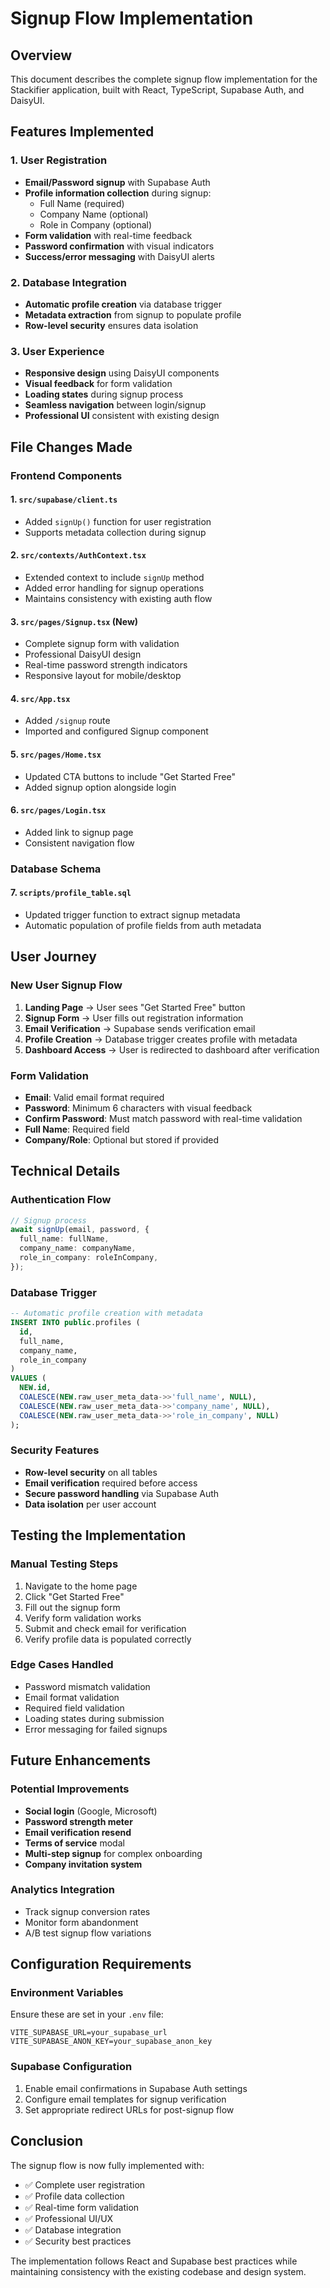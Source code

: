 # Signup Flow Implementation

## Overview
This document describes the complete signup flow implementation for the Stackifier application, built with React, TypeScript, Supabase Auth, and DaisyUI.

## Features Implemented

### 1. User Registration
- **Email/Password signup** with Supabase Auth
- **Profile information collection** during signup:
  - Full Name (required)
  - Company Name (optional)
  - Role in Company (optional)
- **Form validation** with real-time feedback
- **Password confirmation** with visual indicators
- **Success/error messaging** with DaisyUI alerts

### 2. Database Integration
- **Automatic profile creation** via database trigger
- **Metadata extraction** from signup to populate profile
- **Row-level security** ensures data isolation

### 3. User Experience
- **Responsive design** using DaisyUI components
- **Visual feedback** for form validation
- **Loading states** during signup process
- **Seamless navigation** between login/signup
- **Professional UI** consistent with existing design

## File Changes Made

### Frontend Components

#### 1. `src/supabase/client.ts`
- Added `signUp()` function for user registration
- Supports metadata collection during signup

#### 2. `src/contexts/AuthContext.tsx`
- Extended context to include `signUp` method
- Added error handling for signup operations
- Maintains consistency with existing auth flow

#### 3. `src/pages/Signup.tsx` (New)
- Complete signup form with validation
- Professional DaisyUI design
- Real-time password strength indicators
- Responsive layout for mobile/desktop

#### 4. `src/App.tsx`
- Added `/signup` route
- Imported and configured Signup component

#### 5. `src/pages/Home.tsx`
- Updated CTA buttons to include "Get Started Free"
- Added signup option alongside login

#### 6. `src/pages/Login.tsx`
- Added link to signup page
- Consistent navigation flow

### Database Schema

#### 7. `scripts/profile_table.sql`
- Updated trigger function to extract signup metadata
- Automatic population of profile fields from auth metadata

## User Journey

### New User Signup Flow
1. **Landing Page** → User sees "Get Started Free" button
2. **Signup Form** → User fills out registration information
3. **Email Verification** → Supabase sends verification email
4. **Profile Creation** → Database trigger creates profile with metadata
5. **Dashboard Access** → User is redirected to dashboard after verification

### Form Validation
- **Email**: Valid email format required
- **Password**: Minimum 6 characters with visual feedback
- **Confirm Password**: Must match password with real-time validation
- **Full Name**: Required field
- **Company/Role**: Optional but stored if provided

## Technical Details

### Authentication Flow
```typescript
// Signup process
await signUp(email, password, {
  full_name: fullName,
  company_name: companyName,
  role_in_company: roleInCompany,
});
```

### Database Trigger
```sql
-- Automatic profile creation with metadata
INSERT INTO public.profiles (
  id,
  full_name,
  company_name,
  role_in_company
)
VALUES (
  NEW.id,
  COALESCE(NEW.raw_user_meta_data->>'full_name', NULL),
  COALESCE(NEW.raw_user_meta_data->>'company_name', NULL),
  COALESCE(NEW.raw_user_meta_data->>'role_in_company', NULL)
);
```

### Security Features
- **Row-level security** on all tables
- **Email verification** required before access
- **Secure password handling** via Supabase Auth
- **Data isolation** per user account

## Testing the Implementation

### Manual Testing Steps
1. Navigate to the home page
2. Click "Get Started Free"
3. Fill out the signup form
4. Verify form validation works
5. Submit and check email for verification
6. Verify profile data is populated correctly

### Edge Cases Handled
- Password mismatch validation
- Email format validation
- Required field validation
- Loading states during submission
- Error messaging for failed signups

## Future Enhancements

### Potential Improvements
- **Social login** (Google, Microsoft)
- **Password strength meter**
- **Email verification resend**
- **Terms of service** modal
- **Multi-step signup** for complex onboarding
- **Company invitation system**

### Analytics Integration
- Track signup conversion rates
- Monitor form abandonment
- A/B test signup flow variations

## Configuration Requirements

### Environment Variables
Ensure these are set in your `.env` file:
```
VITE_SUPABASE_URL=your_supabase_url
VITE_SUPABASE_ANON_KEY=your_supabase_anon_key
```

### Supabase Configuration
1. Enable email confirmations in Supabase Auth settings
2. Configure email templates for signup verification
3. Set appropriate redirect URLs for post-signup flow

## Conclusion

The signup flow is now fully implemented with:
- ✅ Complete user registration
- ✅ Profile data collection
- ✅ Real-time form validation
- ✅ Professional UI/UX
- ✅ Database integration
- ✅ Security best practices

The implementation follows React and Supabase best practices while maintaining consistency with the existing codebase and design system.
